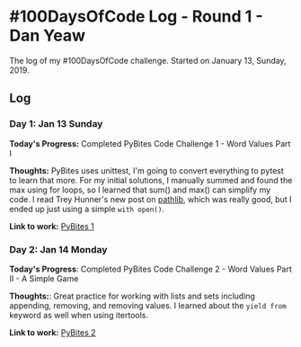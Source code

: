 # #100DaysOfCode Log - Round 1 - Dan Yeaw

The log of my #100DaysOfCode challenge. Started on January 13, Sunday, 2019.

## Log

### Day 1: Jan 13 Sunday

**Today's Progress:** Completed PyBites Code Challenge 1 -
Word Values Part I

**Thoughts:** PyBites uses unittest, I'm going to convert everything to
pytest to learn that more. For my initial solutions, I manually summed
and found the max using for loops, so I learned that sum() and max() can
simplify my code. I read Trey Hunner's new post on
[pathlib](https://treyhunner.com/2018/12/why-you-should-be-using-pathlib/),
which was really good, but I ended up just using a simple `with open()`.

**Link to work:** [PyBites 1](https://github.com/danyeaw/pybites-challenges/commit/3c08c17676ff9fc4aa3d6d7c5ed4d6ee9ddc79f8)

### Day 2: Jan 14 Monday

**Today's Progress**: Completed PyBites Code Challenge 2 -
Word Values Part II - A Simple Game

**Thoughts:**: Great practice for working with lists and sets including
appending, removing, and removing values. I learned about the `yield from`
keyword as well when using itertools. 

**Link to work:** [PyBites 2](https://github.com/danyeaw/pybites-challenges/blob/master/02/game.py)
